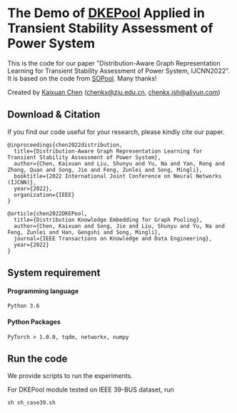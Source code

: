 
# The Demo of [DKEPool](https://github.com/chenchkx/DKEPool) Applied in Transient Stability Assessment of Power System

This is the code for our paper "Distribution-Aware Graph Representation Learning for Transient Stability Assessment of Power System, IJCNN2022". It is based on the code from [SOPool](https://github.com/divelab/sopool). Many thanks!

Created by [Kaixuan Chen](chenkx@zju.edu.cn) (chenkx@zju.edu.cn, chenkx.jsh@aliyun.com)

## Download & Citation

If you find our code useful for your research, please kindly cite our paper.
```
@inproceedings{chen2022distribution,
  title={Distribution-Aware Graph Representation Learning for Transient Stability Assessment of Power System},
  author={Chen, Kaixuan and Liu, Shunyu and Yu, Na and Yan, Rong and Zhang, Quan and Song, Jie and Feng, Zunlei and Song, Mingli},
  booktitle={2022 International Joint Conference on Neural Networks (IJCNN)},
  year={2022},
  organization={IEEE}
}

@article{chen2022DKEPool,
  title={Distribution Knowledge Embedding for Graph Pooling},
  author={Chen, Kaixuan and Song, Jie and Liu, Shunyu and Yu, Na and Feng, Zunlei and Han, Gengshi and Song, Mingli},
  journal={IEEE Transactions on Knowledge and Data Engineering},
  year={2022}
}
```

## System requirement

#### Programming language

```
Python 3.6
```

#### Python Packages

```
PyTorch > 1.0.0, tqdm, networkx, numpy
```

## Run the code

We provide scripts to run the experiments.

For DKEPool module tested on IEEE 39-BUS dataset, run

```
sh sh_case39.sh
```
